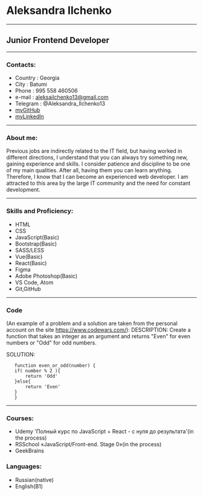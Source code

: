 # **Aleksandra Ilchenko**
---------------------------------------------------------
## Junior Frontend Developer
---------------------------------------------------------
### Contacts:
* Country : Georgia
* City : Batumi
* Phone : 995 558 460506
* e-mail : aleksailchenko13@gmail.com
* Telegram : @Aleksandra_Ilchenko13
* [myGitHub](https://github.com/Aleksa013)
* [myLinkedIn](https://www.linkedin.com/in/aleksandra-ilchenko/)

-----------------------------------------------------------
### About me:
Previous jobs are indirectly related to the IT field, but having worked in different directions, I understand that you can always try something new, gaining experience and skills.
I consider patience and discipline to be one of my main qualities. After all, having them you can learn anything. Therefore, I know that I can become an experienced web developer. I am attracted to this area by the large IT community and the need for constant development.

-----------------------------------------------------------
### Skills and Proficiency:
- HTML
- CSS
- JavaScript(Basic)
- Bootstrap(Basic)
- SASS/LESS
- Vue(Basic)
- React(Basic)
- Figma
- Adobe Photoshop(Basic)
- VS Code, Atom
- Git,GitHub

------------------------------------------------------------
### Code 

(An example of a problem and a solution are taken from the personal account on the site <https://www.codewars.com/>):
DESCRIPTION:
Create a function that takes an integer as an argument and returns "Even" for even numbers or "Odd" for odd numbers.

SOLUTION:
 ```
    function even_or_odd(number) {
    if( number % 2 ){
        return 'Odd' 
    }else{
        return 'Even'
    }
    }
```
-------------------------------------------------------------
### Courses:
- Udemy 
'Полный курс по JavaScript + React - с нуля до результата'(in the process)
- RSSchool «JavaScript/Front-end. Stage 0»(in the process)
- GeekBrains
 ### Languages:
 - Russian(native)
 - English(B1)

